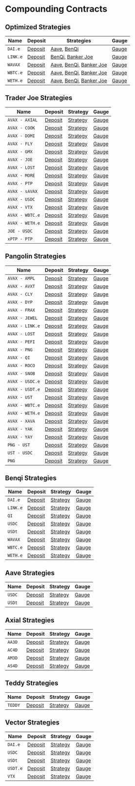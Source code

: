 # Compounding Contracts

## Optimized Strategies

Name | Deposit | Strategies | Gauge
--- | --- | --- | ---
`DAI.e` | [Deposit](https://snowtrace.io/address/0x8665e1FAD19D14b16Eecb96A7608cD42962E7eEB) | [Aave](https://snowtrace.io/address/0x13d753C651526Bf3501818813B829B339ae867AF), [BenQi](https://snowtrace.io/address/0x1Ab9ab0260736Cebbf1FdA8E0e31650Cf14B93DA) | [Gauge](https://snowtrace.io/address/0x2dE1D367a08067447B17dd76d61B4Fc284E4DcDA)
`LINK.e` | [Deposit](https://snowtrace.io/address/0xECce05f99cc3D9252eb22699c4fa4B0268B33353) | [BenQi](https://snowtrace.io/address/0xEbbDEC4bFDd23eCC53225214Faf4612c19Dd0347), [Banker Joe](https://snowtrace.io/address/0x702490d609BcaAf697f345D502b15F7c60F35856) | [Gauge](https://snowtrace.io/address/0x392e70C71D14da085688ACa52f55Ea3239429112)
`WAVAX` | [Deposit](https://snowtrace.io/address/0x3a3a0570f66cD5DfacB3c72b5214fec88e5722a8) | [Aave](https://snowtrace.io/address/0x0f776b5b97BfA366f929FE82bd50C312C39f26f1), [BenQi](https://snowtrace.io/address/0xcC6f8BEf7387A9aD0e6041530367D66Cfd2adDfE), [Banker Joe](https://snowtrace.io/address/0x5bd7bB54e3B6798Ca33AcbD1F26541053721e69f) | [Gauge](https://snowtrace.io/address/0x85b3A9256f650704365B3c1F8de38Dc7fab542CF)
`WBTC.e` | [Deposit](https://snowtrace.io/address/0x26CBeA666139daAde08A5E6E8bc3bB7245c6b5dd) | [Aave](https://snowtrace.io/address/0xC623a46Ebd2398db4188070Efde2f355F5832399), [BenQi](https://snowtrace.io/address/0x35C340bFFB89e00734e13b245EA2B80570D528b1), [Banker Joe](https://snowtrace.io/address/0x9DcB28e8c2dB31b44Ce0448d567f48E8a310E808) | [Gauge](https://snowtrace.io/address/0x5927aa343d502aC2037eCd501095db95AcBc74e4)
`WETH.e` | [Deposit](https://snowtrace.io/address/0xEBeCc1f55963F52649B71BCeCA663d2A03028f76) | [Aave](https://snowtrace.io/address/0xBe290f7E69d5eC6941F9A3d6F1ebF93C179AD6DE), [BenQi](https://snowtrace.io/address/0x730ad83E992aE5A328a5ccEeEF26B0e821ACB524), [Banker Joe](https://snowtrace.io/address/0xfd2400B36a20a07c4ca79DfbEf4045Ea249B2a45) | [Gauge](https://snowtrace.io/address/0xe27C618E1a4527AD187E0f1745eE843e9D918e82)

## Trader Joe Strategies

Name | Deposit | Strategy | Gauge
--- | --- | --- | ---
`AVAX - AXIAL` | [Deposit](https://snowtrace.io/address/0xa9ebe7B640F65077c16803Ff1275D790796038a0) | [Strategy](https://snowtrace.io/address/0x0Ab2EA5c4172928D988CFe3E1969C864E15BFdeE) | [Gauge](https://snowtrace.io/address/0xFA5A332faEf127E5fe5e0051ec19682d3D35f762)
`AVAX - COOK` | [Deposit](https://snowtrace.io/address/0x70807713924697Cc5A4a252aCeaeD921365bbf29) | [Strategy](https://snowtrace.io/address/0x64d597123fcA932F4494396De898088a06AB19Fb) | [Gauge](https://snowtrace.io/address/0xF37298d4b07352adeDf1F47d52494d32653538d5)
`AVAX - DOMI` | [Deposit](https://snowtrace.io/address/0x13a531D4eF7eBa06985751569Af8B1EC3Bfc0078) | [Strategy](https://snowtrace.io/address/0x340056C7162270574d1E624A53793756867651Ee) | [Gauge](https://snowtrace.io/address/0xBc7D6F16e8C3bb6EEeb5D52A7cDA27B7Aa169bc6)
`AVAX - FLY` | [Deposit](https://snowtrace.io/address/0xcb5fbE1EEE42aDC9C85E009593e4a586373F62CB) | [Strategy](https://snowtrace.io/address/0x40f9c78CE39b4Ce12B65dAEdca7f3f699613FF42) | [Gauge](https://snowtrace.io/address/0xa8A0C62d1fa894432F331888Dc7B435B41b85Cdf)
`AVAX - GMX` | [Deposit](https://snowtrace.io/address/0x4943489a97ac7228efFb3D6b06C6A106A1BA9E60) | [Strategy](https://snowtrace.io/address/0xC231E58f0Dcf1D67E0f98b4bF5E27D67C5bd3c1C) | [Gauge](https://snowtrace.io/address/0xC4C99cA54ea6D5D4Aeabc9215832BFeEad1993c4)
`AVAX - JOE` | [Deposit](https://snowtrace.io/address/0xcC757081C972D0326de42875E0DA2c54af523622) | [Strategy](https://snowtrace.io/address/0x51918e67A3160B3A94826fE141FAb7AD116083f1) | [Gauge](https://snowtrace.io/address/0x606E5d9F9d368C2f049431D876C7d1cAb4eD988F)
`AVAX - LOST` | [Deposit](https://snowtrace.io/address/0x91667cA26c0d81B2134ee210aCeD5a93d22fbD20) | [Strategy](https://snowtrace.io/address/0xc66Af7148559Cc59dC98c9a64ad159e730E20719) | [Gauge](https://snowtrace.io/address/0x5E8f09169083D515fc7b6F63EC80A1A358Abb519)
`AVAX - MORE` | [Deposit](https://snowtrace.io/address/0x8C0A2Cd047d2da517Dc51B189EDfbdC150ee832d) | [Strategy](https://snowtrace.io/address/0xfEB47879704e8D2938F09C21b17B5b059790357C) | [Gauge](https://snowtrace.io/address/0xF00B29bF0bE99fA54202f4BBa882BD10Fc51f448)
`AVAX - PTP` | [Deposit](https://snowtrace.io/address/0x0377c3e6072bEa5cb34a19adce67394373AeD04B) | [Strategy](https://snowtrace.io/address/0xdE138F00685F6dd2920AFfF1B012EB114050b305) | [Gauge](https://snowtrace.io/address/0x09A3C4E9c61adBd8826F405d7D290e3DB6249F81)
`AVAX - sAVAX` | [Deposit](https://snowtrace.io/address/0x2ca2F78D38D05489C95f4499E6abB669b5E42546) | [Strategy](https://snowtrace.io/address/0x37ffC9cDf0c3b9aFC5E0D979cd0aCD145a86347C) | [Gauge](https://snowtrace.io/address/0xceb1ce6a47557CbDC87E647049e3153299e23128)
`AVAX - USDC` | [Deposit](https://snowtrace.io/address/0x4D91F4aCE55472df8863957CF69D2bE497B43be4) | [Strategy](https://snowtrace.io/address/0x9e61dA0111a844b1E1dBbc027edC51d8398097Bb) | [Gauge](https://snowtrace.io/address/0x542baef5a78Aa9EAB505b38E52b16F930d07835d)
`AVAX - VTX` | [Deposit](https://snowtrace.io/address/0x217c51E85205ae8278c08583C9f2C89f85c26a99) | [Strategy](https://snowtrace.io/address/0x443EA91CaD685e8985AC056175a03a899A35742F) | [Gauge](https://snowtrace.io/address/0x7aa58A93666A81094F9C76726A38e9f432807591)
`AVAX - WBTC.e` | [Deposit](https://snowtrace.io/address/0x5c52587bD441A6e6916D2C2d32A84735b9Ee4ccD) | [Strategy](https://snowtrace.io/address/0x8A757940f003109726995C507237EDab521471a4) | [Gauge](https://snowtrace.io/address/0xBc1fd03A8F153cBB5F0dbbf1f67442b886120650)
`AVAX - WETH.e` | [Deposit](https://snowtrace.io/address/0xe13E1a491eDc640b0591D70390897620f31bbF6E) | [Strategy](https://snowtrace.io/address/0x54e0ea713E9D96BB390C89Ebde33d1C90F36c0D7) | [Gauge](https://snowtrace.io/address/0x4360a7a98f7618232e1fEb3568d7bD8015254689)
`JOE - USDC` | [Deposit](https://snowtrace.io/address/0x1a838403f3fAb35867b29CF3f9f8aFa89BA5ba95) | [Strategy](https://snowtrace.io/address/0xA10248624402AcC8733f9697f6E22e10087F7B34) | [Gauge](https://snowtrace.io/address/0x419F61313957Ea97d3F299aF46920CCE39cC6a97)
`xPTP - PTP` | [Deposit](https://snowtrace.io/address/0xFFa18894152f4B1869C9dfEFB28459468f065e31) | [Strategy](https://snowtrace.io/address/0x39e2e980071b2247365b7ACdfd0c6395798d1965) | [Gauge](https://snowtrace.io/address/0x7FaB30D2361c14C155596A6E4DF0812495909e87)

## Pangolin Strategies

Name | Deposit | Strategy | Gauge
--- | --- | --- | ---
`AVAX - AMPL` | [Deposit](https://snowtrace.io/address/0xeEc0b6B6Af1a5Ec3571Ca5E219511bbd630F0477) | [Strategy](https://snowtrace.io/address/0xdc5Fc3178D5f140206530c7E817144B90f1A8eEC) | [Gauge](https://snowtrace.io/address/0xFecac8049f15F731a069654B7b84d74D5CB50308)
`AVAX - AVXT` | [Deposit](https://snowtrace.io/address/0x44F8c64856ea948D502DBEE084d3D6293fA291c8) | [Strategy](https://snowtrace.io/address/0x7508De4f00a397a107E9C8e9C0f6fa848A328e07) | [Gauge](https://snowtrace.io/address/0x09D20b31Fa96233762aB7091A6Ac7e65C08DBA88)
`AVAX - CLY` | [Deposit](https://snowtrace.io/address/0x4aB4944Bf4D376b9914Ae4b81E7C31Ff88d633b8) | [Strategy](https://snowtrace.io/address/0xfC4C187b5b2379403D50561A577A45f8758586BA) | [Gauge](https://snowtrace.io/address/0xC7D14e80d612588950C714a148a7f34fe3068cc7)
`AVAX - DYP` | [Deposit](https://snowtrace.io/address/0xf4a591BeaC3A4D864C3293477bBD3f86880ADa16) | [Strategy](https://snowtrace.io/address/0x68FAf4DD1566062ABf0A21A8AeAf3A9658C0B659) | [Gauge](https://snowtrace.io/address/0x5e183333e0113109Ed657b58b0EaB2c3aC03fCcc)
`AVAX - FRAX` | [Deposit](https://snowtrace.io/address/0x8a9d06976073715461D66d595523a06C7B5c5313) | [Strategy](https://snowtrace.io/address/0x2bA0fA57188A0d8ff1271B18fCC088658173578f) | [Gauge](https://snowtrace.io/address/0x8670E82e0A38046Eb89202CDeC5f1F099efab9d0)
`AVAX - JEWEL` | [Deposit](https://snowtrace.io/address/0x7F00E024cA3C514a1c9228f89F96dB0dcb6cE04F) | [Strategy](https://snowtrace.io/address/0x8df22F5dF3bE78B69Ab28d28fdd7649a9A7d6f07) | [Gauge](https://snowtrace.io/address/0xA9b3cBF38d796e55B2904FD4a0500adE3eB6e5DB)
`AVAX - LINK.e` | [Deposit](https://snowtrace.io/address/0x08D5Cfaf58a10D306937aAa8B0d2eb40466f7461) | [Strategy](https://snowtrace.io/address/0xfBba29DFA336a93a2a7Bd1D9E82496F91D109005) | [Gauge](https://snowtrace.io/address/0xC57B205cA66f04329fb24567460D14Ed92E5e73A)
`AVAX - LOST` | [Deposit](https://snowtrace.io/address/0xF19e161736746DDbE8bAEd66B87beaDa8b9476A6) | [Strategy](https://snowtrace.io/address/0x073AD5c55383007c83bD6fB8d283bDFcD55424ce) | [Gauge](https://snowtrace.io/address/0x2d3F879B3637d8d48Ca7617e0F540285E9782342)
`AVAX - PEFI` | [Deposit](https://snowtrace.io/address/0x5fb4d08bCBD444fDD5a0545fdB0C86783D186382) | [Strategy](https://snowtrace.io/address/0xaBDA973019b4038Dca46A75ba4Ac6066FDf2E45f) | [Gauge](https://snowtrace.io/address/0x6914Cd86BDf0b46f7257Bc0E0a994174d5fD6C27)
`AVAX - PNG` | [Deposit](https://snowtrace.io/address/0x621207093D2e65Bf3aC55dD8Bf0351B980A63815) | [Strategy](https://snowtrace.io/address/0xD8d665fbafb87a1baF80CD7d72171CB664dE12c4) | [Gauge](https://snowtrace.io/address/0xB99459c049aeE1AdB8b8E4E422bFDBc7081B2FAc)
`AVAX - QI` | [Deposit](https://snowtrace.io/address/0xeEc21abC6daD38A8515a7C3388E5ef962Cd960e6) | [Strategy](https://snowtrace.io/address/0x0E2A701e6BD06c8C5B00f37B03689a42E251De1b) | [Gauge](https://snowtrace.io/address/0x846bBe49dA91d4CD4f65c25bc62193127116bCd0)
`AVAX - ROCO` | [Deposit](https://snowtrace.io/address/0x026402B96A3EBDeaE03B70E4C197D70a8f33B295) | [Strategy](https://snowtrace.io/address/0x765Fbb8BE0eB3434c0aac07c9B3Bf02Db4bCED3E) | [Gauge](https://snowtrace.io/address/0x8Fa6d42eDfdaBe9af2A7c85771242a67dE11eb75)
`AVAX - SNOB` | [Deposit](https://snowtrace.io/address/0xF4072358C1E3d7841BD7AfDE31F61E17E8d99BE7) | [Strategy](https://snowtrace.io/address/0x0BCF9DCa633DCE9A519BF809535beb60900d3b24) | [Gauge](https://snowtrace.io/address/0x57D37BCe66597459dfe2A69a02cDdf41D8e71842)
`AVAX - USDC.e` | [Deposit](https://snowtrace.io/address/0xd63359ff51BF1217730ae2C37979242B1a3f7c53) | [Strategy](https://snowtrace.io/address/0x88569a232c84B3DDa282bfcF2BDc88E5143e8060) | [Gauge](https://snowtrace.io/address/0xdBed559AA8336Eca7a23f18b601C9B6BF23375D5)
`AVAX - USDT.e` | [Deposit](https://snowtrace.io/address/0x7CC8068AB5FC2D8c843C4b1A6572a1d1E742D7c8) | [Strategy](https://snowtrace.io/address/0x721E9945a95242C48Cff85f6336eA8210172cC05) | [Gauge](https://snowtrace.io/address/0x29b9E36FB4f3b28d873cD6E9da64F8ab9EF5e76D)
`AVAX - UST` | [Deposit](https://snowtrace.io/address/0x4B1A41c327A29961c57833bAde1C05a9C78c1656) | [Strategy](https://snowtrace.io/address/0x7118946c7786e7503D9b0ECF49585637a3dBd34b) | [Gauge](https://snowtrace.io/address/0xe7FBcD496f6eb8B0d2624d9659160790Bf31Dd34)
`AVAX - WBTC.e` | [Deposit](https://snowtrace.io/address/0x04A3B139fcD004b2A4f957135a3f387124982133) | [Strategy](https://snowtrace.io/address/0xEC650443E4818Cb6e7caDB75377CFD08A060b560) | [Gauge](https://snowtrace.io/address/0x515234c282b56BE0AB500Fbba8763Cf79De24fAC)
`AVAX - WETH.e` | [Deposit](https://snowtrace.io/address/0xfEC005280ec0870A5dB1924588aE532743CEb90F) | [Strategy](https://snowtrace.io/address/0xe1BA5e7feb54e50d02985a6781817e04EfE44643) | [Gauge](https://snowtrace.io/address/0xe685b2138A3A0FA1dB484C59F7bAAcF9A116Cd01)
`AVAX - XAVA` | [Deposit](https://snowtrace.io/address/0x6AB8DAC517c244f53D86a155a14064E86c2dE653) | [Strategy](https://snowtrace.io/address/0x40a3cCD8Fdd23dBB41D004873811c4efFAa4c924) | [Gauge](https://snowtrace.io/address/0xF4766bb575f548b2E4E5E0102F32E52e1cdce476)
`AVAX - YAK` | [Deposit](https://snowtrace.io/address/0x1BF90bdeb965a76Af56024EF3e70439DEa89bF3f) | [Strategy](https://snowtrace.io/address/0xE6020e41A65d1B4fe1650f767e1062A110aa25Da) | [Gauge](https://snowtrace.io/address/0x0Ee98F4D8008F5eda35A601826933c3cc16d603F)
`AVAX - YAY` | [Deposit](https://snowtrace.io/address/0xD7601D15ce8D207Ef01f2e45c6e24Fc5A34c393f) | [Strategy](https://snowtrace.io/address/0xB5304d050c5904aA71ceBeD89A1d5b9b5849caC6) | [Gauge](https://snowtrace.io/address/0xcBe09f0D0ACA32A5deEf395C6781Bec7e0bA0759)
`PNG - UST` | [Deposit](https://snowtrace.io/address/0xFAAF43102A439F37A0EA016EC3DE23176dF20885) | [Strategy](https://snowtrace.io/address/0xb6f159bd14FC33EECC39c9eF5049Ca9F85d5e289) | [Gauge](https://snowtrace.io/address/0x4441C62F1DA14c404d51A8e57bCD692F4eb1dCa0)
`UST - USDC` | [Deposit](https://snowtrace.io/address/0x96E94AE06c49dCE4a401AfDFaA20f19c3dba845d) | [Strategy](https://snowtrace.io/address/0x8E8d14f0Db2BEb74016c216930887157c13ba7e9) | [Gauge](https://snowtrace.io/address/0x8D24BD94EC2b4951d87ADfbffE8A8497bf402f16)
`PNG` | [Deposit](https://snowtrace.io/address/0xA22D8FD15FB36aA9e1Db795A78db8b688F6284F6) | [Strategy](https://snowtrace.io/address/0x472174D73e5A5CfFDE80F6E6423F4d1e7B373084) | [Gauge](https://snowtrace.io/address/0x696899b21e4Ca0f6Fc7d3b95bDe174335a4F9a8C)

## Benqi Strategies

Name | Deposit | Strategy | Gauge
--- | --- | --- | ---
`DAI.e` | [Deposit](https://snowtrace.io/address/0x7b2525A502800E496D2e656e5b1188723e547012) | [Strategy](https://snowtrace.io/address/0xc9a6A413FBAf5029A4d4b9Ca9e15efe88c8e70d4) | [Gauge](https://snowtrace.io/address/0x9817017A23B5B443d71BbAc32106658583dFfb19)
`LINK.e` | [Deposit](https://snowtrace.io/address/0x32d9D114A2F5aC4ce777463e661BFA28C8fE9Eb7) | [Strategy](https://snowtrace.io/address/0xbd86DdDf32923763F26A0eB051c35b6442c323fe) | [Gauge](https://snowtrace.io/address/0x3605a13e60C5C40d448262c2665d45f7FF06894F)
`QI` | [Deposit](https://snowtrace.io/address/0x124F5991e1EAD696D3082139154dB787E52f4C87) | [Strategy](https://snowtrace.io/address/0x21997Ab6ee3f5B382067171705c1f4Cc75163a9b) | [Gauge](https://snowtrace.io/address/0x527bb871bf906b3F9D1A78302363a8BdA01FbB58)
`USDC` | [Deposit](https://snowtrace.io/address/0x527AA1d955c75EDb206B698CB74cBF08682633ca) | [Strategy](https://snowtrace.io/address/0x87A54204755A06F7e52066C388142397BBf6A332) | [Gauge](https://snowtrace.io/address/0xF3efBC4E26bFE5d3Af4CbD3A28ACD9d6F021B846)
`USDt` | [Deposit](https://snowtrace.io/address/0x4F8050eCb2F95ED7ddD6EaE3eE223C71C2BfA0E2) | [Strategy](https://snowtrace.io/address/0xd0917321D44c2A413453fc37b0b87FA982D5e1b4) | [Gauge](https://snowtrace.io/address/0x5Ac7D6df4884663157Ab612E2e944A09FdB6B6F9)
`WAVAX` | [Deposit](https://snowtrace.io/address/0xaCF2814cF22fCB08b3dDA331221A52ad7B05639B) | [Strategy](https://snowtrace.io/address/0x2098e8Ce5e24BB6f4984f9667ABd7aDC3d362a33) | [Gauge](https://snowtrace.io/address/0x66f86F4580da4E8f215123f0aE84a7E1Ed59D6F5)
`WBTC.e` | [Deposit](https://snowtrace.io/address/0x8FA104f65BDfddEcA211867b77e83949Fc9d8b44) | [Strategy](https://snowtrace.io/address/0x3DD8c4BB2e3fC4dC42e5D2765093aE9325E49ed6) | [Gauge](https://snowtrace.io/address/0xe067afF54A2c76DE67342Da2660D9C4928fb0734)
`WETH.e` | [Deposit](https://snowtrace.io/address/0x37d4b7B04ccfC14d3D660EDca1637417f5cA37f3) | [Strategy](https://snowtrace.io/address/0x46a6aCd149f7BeA5c469580FEE851dd9F5ba968e) | [Gauge](https://snowtrace.io/address/0x7DA39924647c85A8e286D58C68493aDD22bc84Bd)

## Aave Strategies

Name | Deposit | Strategy | Gauge
--- | --- | --- | ---
`USDC` | [Deposit](https://snowtrace.io/address/0xF72297a7f441AD65e5eA12bCd0fAbA91f533Cf6b) | [Strategy](https://snowtrace.io/address/0x260cF34cF2B6A2FFB9859B1B114dFE25fB7f15c1) | [Gauge](https://snowtrace.io/address/0x01ce05DB5b4d4e04aa555376e1c502D1dff70bf5)
`USDt` | [Deposit](https://snowtrace.io/address/0xE9A447DCA4882d6a75cDb905EC5251FCF10Ff916) | [Strategy](https://snowtrace.io/address/0x2F523714930697fB7c08ebAEc456D214dD1A5838) | [Gauge](https://snowtrace.io/address/0x0F8642ce28E4b99833D843DfC1A12D6F7a0B4Bb8)

## Axial Strategies

Name | Deposit | Strategy | Gauge
--- | --- | --- | ---
`AA3D` | [Deposit](https://snowtrace.io/address/0xb4281C75bab70734CDe886A9f6624385e88429CC) | [Strategy](https://snowtrace.io/address/0x351Af4FDd0BdB0Cf6AD31119FEC3465977AB87c2) | [Gauge](https://snowtrace.io/address/0xC3CbA3817831aF8Dd8dFa5D3410F27CfDaAa46C9)
`AC4D` | [Deposit](https://snowtrace.io/address/0xce589add607A2e541EEa8eEFB3544e3B0Ba2dFf9) | [Strategy](https://snowtrace.io/address/0x92794b4789173dc06304238B1c4A2572a95EaE5d) | [Gauge](https://snowtrace.io/address/0x6afe941c4fEAb6B001D8B4Db7eE66B9C9FE47c34)
`AM3D` | [Deposit](https://snowtrace.io/address/0x35c21956ca9876f98059C12F81E31425bB30b53D) | [Strategy](https://snowtrace.io/address/0xC4C6B32567d79b69BB100251D8e3Ec767ad21685) | [Gauge](https://snowtrace.io/address/0xBD9D7D0b5aBa8b2f9fae1481B854660eA93CF086)
`AS4D` | [Deposit](https://snowtrace.io/address/0xB164cA68a881cb7cabaE22fcd2AC02008561d40F) | [Strategy](https://snowtrace.io/address/0xf3e9Fe6760145c1F43347BB540D77a4A4518266a) | [Gauge](https://snowtrace.io/address/0xA3Fa519a177CEe886efDECaaE41Be84D55B88158)

## Teddy Strategies

Name | Deposit | Strategy | Gauge
--- | --- | --- | ---
`TEDDY` | [Deposit](https://snowtrace.io/address/0x593e089a899Fe398a5C9f2799Dd31F1bDA4Cb64e) | [Strategy](https://snowtrace.io/address/0x058484Da4464379D40E423e2cE32a0AFa7Df85D2) | [Gauge](https://snowtrace.io/address/0x5d1E2Ad05A946Ac05f188dAa0BF8c9b010dE356d)

## Vector Strategies

Name | Deposit | Strategy | Gauge
--- | --- | --- | ---
`DAI.e` | [Deposit](https://snowtrace.io/address/0x3f43263e79CAc36fF9963fC860d70083dA6EC3c9) | [Strategy](https://snowtrace.io/address/0x9078e4249d308F2a995C82D577dBdc1966f8eE81) | [Gauge](https://snowtrace.io/address/0x1b4a6e4992e3966a5be0979F0a429336313077C4)
`USDC` | [Deposit](https://snowtrace.io/address/0x12CC8944Db2cec67d5A6ED0b33146712C43C20E2) | [Strategy](https://snowtrace.io/address/0x3B673cb89B228F3c80Ffee189ae5B060D301dc30) | [Gauge](https://snowtrace.io/address/0x613fd1e50c82d0906f1c24D187B38Aa6B1e7f9a7)
`USDt` | [Deposit](https://snowtrace.io/address/0xACe7ED26750156008275cb29d7b950c8bcaF43B8) | [Strategy](https://snowtrace.io/address/0x23380f176614566cA8212AF5a1ED9aAEb29D3b09) | [Gauge](https://snowtrace.io/address/0x63EE236617776FAb69ac6950E7CdEAC04207d28C)
`USDT.e` | [Deposit](https://snowtrace.io/address/0x5a85f533717965e7eaB88B7425c3172350f4AFe0) | [Strategy](https://snowtrace.io/address/0xfD1d72843653CC794fD604B61d25c03919D8d3a5) | [Gauge](https://snowtrace.io/address/0x14DEE8E79A785DA606f60208Ff7ecEB7588E912b)
`VTX` | [Deposit](https://snowtrace.io/address/0x06e847a2bf7b2a63eBBD59594D553AEbe2F2c474) | [Strategy](https://snowtrace.io/address/0xacD26B78778d75c672ABD320Cf6c25E76BE2bd32) | [Gauge](https://snowtrace.io/address/0xf2d66ED69C0d6F5Aa1A54DfFFC0EB6D788F1455f)

